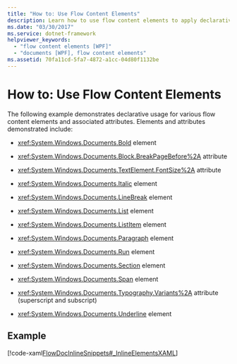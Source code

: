 ```yaml
---
title: "How to: Use Flow Content Elements"
description: Learn how to use flow content elements to apply declarative usage for various flow content elements and their associated attributes.
ms.date: "03/30/2017"
ms.service: dotnet-framework
helpviewer_keywords: 
  - "flow content elements [WPF]"
  - "documents [WPF], flow content elements"
ms.assetid: 70fa11cd-5fa7-4872-a1cc-04d80f1132be
---
```

# How to: Use Flow Content Elements

The following example demonstrates declarative usage for various flow content elements and associated attributes.  Elements and attributes demonstrated include:

- <xref:System.Windows.Documents.Bold> element

- <xref:System.Windows.Documents.Block.BreakPageBefore%2A> attribute

- <xref:System.Windows.Documents.TextElement.FontSize%2A> attribute

- <xref:System.Windows.Documents.Italic> element

- <xref:System.Windows.Documents.LineBreak> element

- <xref:System.Windows.Documents.List> element

- <xref:System.Windows.Documents.ListItem> element

- <xref:System.Windows.Documents.Paragraph> element

- <xref:System.Windows.Documents.Run> element

- <xref:System.Windows.Documents.Section> element

- <xref:System.Windows.Documents.Span> element

- <xref:System.Windows.Documents.Typography.Variants%2A> attribute (superscript and subscript)

- <xref:System.Windows.Documents.Underline> element

## Example

[!code-xaml[FlowDocInlineSnippets#_InlineElementsXAML](~/samples/snippets/csharp/VS_Snippets_Wpf/FlowDocInlineSnippets/CS/document.xaml#_inlineelementsxaml)]
